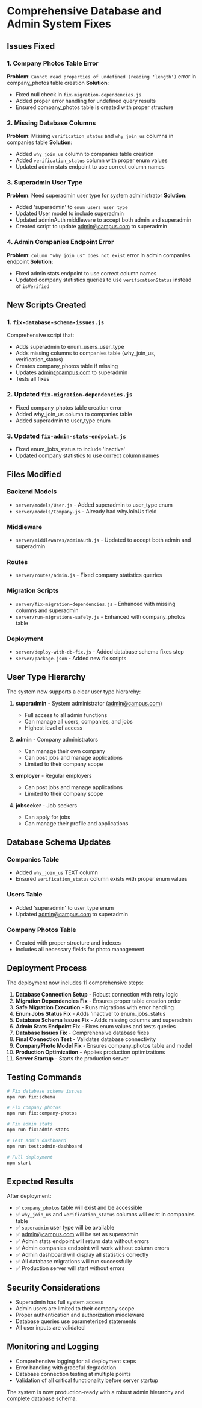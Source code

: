 # Comprehensive Database and Admin System Fixes

## Issues Fixed

### 1. Company Photos Table Error
**Problem**: `Cannot read properties of undefined (reading 'length')` error in company_photos table creation
**Solution**: 
- Fixed null check in `fix-migration-dependencies.js`
- Added proper error handling for undefined query results
- Ensured company_photos table is created with proper structure

### 2. Missing Database Columns
**Problem**: Missing `verification_status` and `why_join_us` columns in companies table
**Solution**:
- Added `why_join_us` column to companies table creation
- Added `verification_status` column with proper enum values
- Updated admin stats endpoint to use correct column names

### 3. Superadmin User Type
**Problem**: Need superadmin user type for system administrator
**Solution**:
- Added 'superadmin' to `enum_users_user_type`
- Updated User model to include superadmin
- Updated adminAuth middleware to accept both admin and superadmin
- Created script to update admin@campus.com to superadmin

### 4. Admin Companies Endpoint Error
**Problem**: `column "why_join_us" does not exist` error in admin companies endpoint
**Solution**:
- Fixed admin stats endpoint to use correct column names
- Updated company statistics queries to use `verificationStatus` instead of `isVerified`

## New Scripts Created

### 1. `fix-database-schema-issues.js`
Comprehensive script that:
- Adds superadmin to enum_users_user_type
- Adds missing columns to companies table (why_join_us, verification_status)
- Creates company_photos table if missing
- Updates admin@campus.com to superadmin
- Tests all fixes

### 2. Updated `fix-migration-dependencies.js`
- Fixed company_photos table creation error
- Added why_join_us column to companies table
- Added superadmin to user_type enum

### 3. Updated `fix-admin-stats-endpoint.js`
- Fixed enum_jobs_status to include 'inactive'
- Updated company statistics to use correct column names

## Files Modified

### Backend Models
- `server/models/User.js` - Added superadmin to user_type enum
- `server/models/Company.js` - Already had whyJoinUs field

### Middleware
- `server/middlewares/adminAuth.js` - Updated to accept both admin and superadmin

### Routes
- `server/routes/admin.js` - Fixed company statistics queries

### Migration Scripts
- `server/fix-migration-dependencies.js` - Enhanced with missing columns and superadmin
- `server/run-migrations-safely.js` - Enhanced with company_photos table

### Deployment
- `server/deploy-with-db-fix.js` - Added database schema fixes step
- `server/package.json` - Added new fix scripts

## User Type Hierarchy

The system now supports a clear user type hierarchy:

1. **superadmin** - System administrator (admin@campus.com)
   - Full access to all admin functions
   - Can manage all users, companies, and jobs
   - Highest level of access

2. **admin** - Company administrators
   - Can manage their own company
   - Can post jobs and manage applications
   - Limited to their company scope

3. **employer** - Regular employers
   - Can post jobs and manage applications
   - Limited to their company scope

4. **jobseeker** - Job seekers
   - Can apply for jobs
   - Can manage their profile and applications

## Database Schema Updates

### Companies Table
- Added `why_join_us` TEXT column
- Ensured `verification_status` column exists with proper enum values

### Users Table
- Added 'superadmin' to user_type enum
- Updated admin@campus.com to superadmin

### Company Photos Table
- Created with proper structure and indexes
- Includes all necessary fields for photo management

## Deployment Process

The deployment now includes 11 comprehensive steps:

1. **Database Connection Setup** - Robust connection with retry logic
2. **Migration Dependencies Fix** - Ensures proper table creation order
3. **Safe Migration Execution** - Runs migrations with error handling
4. **Enum Jobs Status Fix** - Adds 'inactive' to enum_jobs_status
5. **Database Schema Issues Fix** - Adds missing columns and superadmin
6. **Admin Stats Endpoint Fix** - Fixes enum values and tests queries
7. **Database Issues Fix** - Comprehensive database fixes
8. **Final Connection Test** - Validates database connectivity
9. **CompanyPhoto Model Fix** - Ensures company_photos table and model
10. **Production Optimization** - Applies production optimizations
11. **Server Startup** - Starts the production server

## Testing Commands

```bash
# Fix database schema issues
npm run fix:schema

# Fix company photos
npm run fix:company-photos

# Fix admin stats
npm run fix:admin-stats

# Test admin dashboard
npm run test:admin-dashboard

# Full deployment
npm start
```

## Expected Results

After deployment:
- ✅ `company_photos` table will exist and be accessible
- ✅ `why_join_us` and `verification_status` columns will exist in companies table
- ✅ `superadmin` user type will be available
- ✅ admin@campus.com will be set as superadmin
- ✅ Admin stats endpoint will return data without errors
- ✅ Admin companies endpoint will work without column errors
- ✅ Admin dashboard will display all statistics correctly
- ✅ All database migrations will run successfully
- ✅ Production server will start without errors

## Security Considerations

- Superadmin has full system access
- Admin users are limited to their company scope
- Proper authentication and authorization middleware
- Database queries use parameterized statements
- All user inputs are validated

## Monitoring and Logging

- Comprehensive logging for all deployment steps
- Error handling with graceful degradation
- Database connection testing at multiple points
- Validation of all critical functionality before server startup

The system is now production-ready with a robust admin hierarchy and complete database schema.
